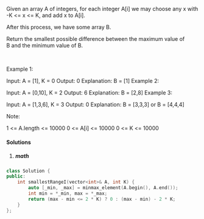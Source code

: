 Given an array A of integers, for each integer A[i] we may choose any x with -K <= x <= K, and add x to A[i].

After this process, we have some array B.

Return the smallest possible difference between the maximum value of B and the minimum value of B.

 

Example 1:

Input: A = [1], K = 0
Output: 0
Explanation: B = [1]
Example 2:

Input: A = [0,10], K = 2
Output: 6
Explanation: B = [2,8]
Example 3:

Input: A = [1,3,6], K = 3
Output: 0
Explanation: B = [3,3,3] or B = [4,4,4]
 

Note:

1 <= A.length <= 10000
0 <= A[i] <= 10000
0 <= K <= 10000

#### Solutions

1. ##### math

```cpp
class Solution {
public:
    int smallestRangeI(vector<int>& A, int K) {
        auto [_min, _max] = minmax_element(A.begin(), A.end());
        int min = *_min, max = *_max;
        return (max - min <= 2 * K) ? 0 : (max - min) - 2 * K;
    }
};
```